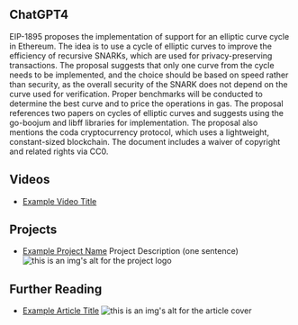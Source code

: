 ## ChatGPT4

EIP-1895 proposes the implementation of support for an elliptic curve cycle in Ethereum. The idea is to use a cycle of elliptic curves to improve the efficiency of recursive SNARKs, which are used for privacy-preserving transactions. The proposal suggests that only one curve from the cycle needs to be implemented, and the choice should be based on speed rather than security, as the overall security of the SNARK does not depend on the curve used for verification. Proper benchmarks will be conducted to determine the best curve and to price the operations in gas. The proposal references two papers on cycles of elliptic curves and suggests using the go-boojum and libff libraries for implementation. The proposal also mentions the coda cryptocurrency protocol, which uses a lightweight, constant-sized blockchain. The document includes a waiver of copyright and related rights via CC0.

## Videos

- [Example Video Title](https://www.youtube.com/watch?v=TDGq4aeevgY)

## Projects

- [Example Project Name](https://xxxx.xxx/xxxxx) Project Description (one sentence) ![this is an img's alt for the project logo](https://xxxx.xxx/project-logo.xxx)

## Further Reading

- [Example Article Title](https://xxxx.xxx/xxxxx) ![this is an img's alt for the article cover](https://xxxx.xxx/article-cover.xxx)
